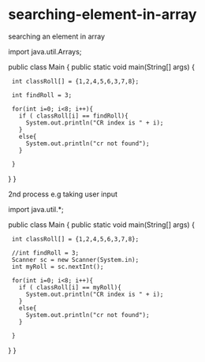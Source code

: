 # searching-element-in-array
searching an element in array

import java.util.Arrays;

public class Main {
    public static void main(String[] args) {
     
     int classRoll[] = {1,2,4,5,6,3,7,8};
     
     int findRoll = 3;
     
     for(int i=0; i<8; i++){
       if ( classRoll[i] == findRoll){
         System.out.println("CR index is " + i);
       }
       else{
         System.out.println("cr not found");
       }
       
     }
  }
}


2nd process e.g taking user input

import java.util.*;

public class Main {
    public static void main(String[] args) {
     
     int classRoll[] = {1,2,4,5,6,3,7,8};
     
     //int findRoll = 3;
     Scanner sc = new Scanner(System.in);
     int myRoll = sc.nextInt();
     
     for(int i=0; i<8; i++){
       if ( classRoll[i] == myRoll){
         System.out.println("CR index is " + i);
       }
       else{
         System.out.println("cr not found");
       }
       
     }
  }
}
